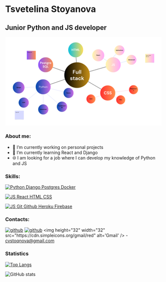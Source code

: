 # Tsvetelina Stoyanova
## Junior Python and JS developer

<img src="/FullStack.png" border-radius="1rem" alt="Goal map"/>

### About me: 
- 🔭 I’m currently working on personal projects 
- 🌱 I’m currently learning React and Django
- :globe_with_meridians: I am looking for a job where I can develop my knowledge of Python and JS

### Skills: 
[![Python Django Postgres Docker](https://skillicons.dev/icons?i=py,django,postgres,docker)](https://github.com/Tsveti1103/DogLife)

[![JS React HTML CSS](https://skillicons.dev/icons?i=js,react,html,css)](https://github.com/Tsveti1103/Fear)

[![JS Git Github Heroku Firebase](https://skillicons.dev/icons?i=git,github,heroku,firebase)](https://github.com/Tsveti1103/Fear)








### Contacts:
[![github](https://skillicons.dev/icons?i=github)](https://github.com/Tsveti1103)
[![github](https://skillicons.dev/icons?i=linkedin)]([https://github.com/Tsveti1103](https://www.linkedin.com/in/tsvetelinastoyanovats//))
<img height="32" width="32" src="https://cdn.simpleicons.org/gmail/red" alt='Gmail' /> -  cvstoqnova@gmail.com


### Statistics
[![Top Langs](https://github-readme-stats.vercel.app/api/top-langs/?username=Tsveti1103)](https://github.com/anuraghazra/github-readme-stats)

![GitHub stats](https://github-readme-stats.vercel.app/api?username=Tsveti1103&show_icons=true)  



